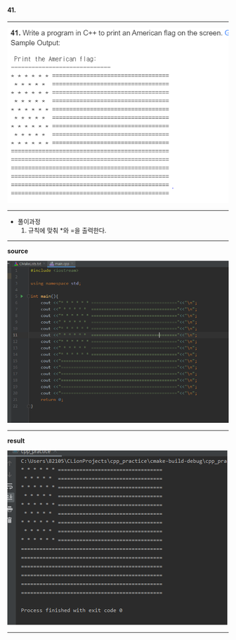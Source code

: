 #### 41.

***

<img src="./41문제.PNG">

***

- 풀이과정
  1. 규칙에 맞춰 *와 =을 출력한다.

***

**source**

<img src="./41소스.PNG">

***

**result**

<img src="./41답.PNG">

***

